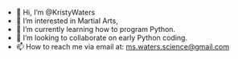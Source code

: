 - 👋 Hi, I’m @KristyWaters
- 👀 I’m interested in Martial Arts, 
- 🌱 I’m currently learning how to program Python.
- 💞️ I’m looking to collaborate on early Python coding.
- 📫 How to reach me via email at: ms.waters.science@gmail.com 

<!---
KristyWaters/KristyWaters is a ✨ special ✨ repository because its `README.md` (this file) appears on your GitHub profile.
You can click the Preview link to take a look at your changes.
--->
